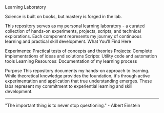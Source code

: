 Learning Laboratory

Science is built on books, but mastery is forged in the lab.

This repository serves as my personal learning laboratory - a curated collection of hands-on experiments, projects, scripts, and technical explorations. Each component represents my journey of continuous learning and practical skill development.
What You'll Find Here

Experiments: Practical tests of concepts and theories
Projects: Complete implementations of ideas and solutions
Scripts: Utility code and automation tools
Learning Resources: Documentation of my learning process

Purpose
This repository documents my hands-on approach to learning. While theoretical knowledge provides the foundation, it's through active experimentation and application that true understanding emerges. These labs represent my commitment to experiential learning and skill development.
_______________________________________________________________________________________________________________________________________________________________________________________________________________________________________________________________________________________
"The important thing is to never stop questioning." - Albert Einstein
